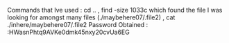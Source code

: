 Commands that Ive used : cd .. , find -size 1033c which found the file I was looking for amongst many files (./maybehere07/.file2) , cat ./inhere/maybehere07/.file2
Password Obtained : :HWasnPhtq9AVKe0dmk45nxy20cvUa6EG
